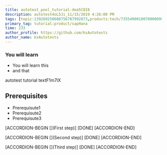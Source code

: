 ```yaml
---
title: autotest_pool_tutorial-dea5C8I8
description: autotest4oL5Ji_11/15/2019 4:26:00 PM
tags: [topic:139269250608756787992873,products:tech/73554900100700000996,tutorial:experience/advanced]
primary_tag: tutorial:product/sapHana
time: 233
author_profile: https://github.com/ksAutotests
author_name: ksAutotests
---
```

### You will learn
- You will learn this
- and that

autotest tutorial textF1m7lX

## Prerequisites
- Prerequisute1
- Prerequisute2
- Prerequisute3

[ACCORDION-BEGIN [](First step)]
[DONE]
[ACCORDION-END]

[ACCORDION-BEGIN [](Second step)]
[DONE]
[ACCORDION-END]

[ACCORDION-BEGIN [](Third step)]
[DONE]
[ACCORDION-END]

